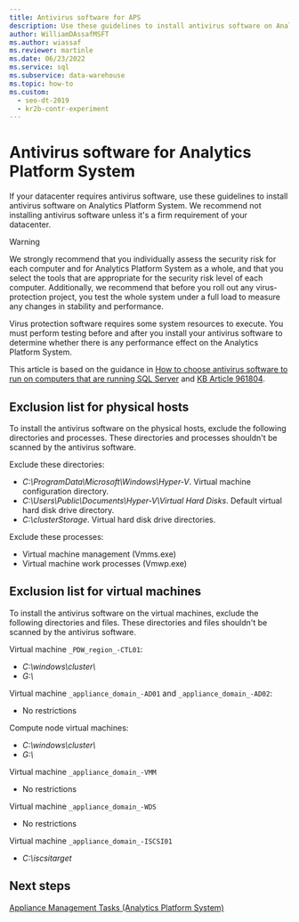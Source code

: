 ```yaml
---
title: Antivirus software for APS
description: Use these guidelines to install antivirus software on Analytics Platform System. We recommend not installing antivirus software unless the software is required.
author: WilliamDAssafMSFT
ms.author: wiassaf
ms.reviewer: martinle
ms.date: 06/23/2022
ms.service: sql
ms.subservice: data-warehouse
ms.topic: how-to
ms.custom:
  - seo-dt-2019
  - kr2b-contr-experiment
---
```


# Antivirus software for Analytics Platform System

If your datacenter requires antivirus software, use these guidelines to install antivirus software on Analytics Platform System. We recommend not installing antivirus software unless it's a firm requirement of your datacenter.

> [!WARNING]
>
> We strongly recommend that you individually assess the security risk for each computer and for Analytics Platform System as a whole, and that you select the tools that are appropriate for the security risk level of each computer. Additionally, we recommend that before you roll out any virus-protection project, you test the whole system under a full load to measure any changes in stability and performance.
>
> Virus protection software requires some system resources to execute. You must perform testing before and after you install your antivirus software to determine whether there is any performance effect on the Analytics Platform System.

This article is based on the guidance in [How to choose antivirus software to run on computers that are running SQL Server](https://support.microsoft.com/kb/309422) and [KB Article 961804](https://support.microsoft.com/kb/961804/en-us).

## Exclusion list for physical hosts

To install the antivirus software on the physical hosts, exclude the following directories and processes. These directories and processes shouldn't be scanned by the antivirus software.

Exclude these directories:

- *C:\ProgramData\Microsoft\Windows\Hyper-V*. Virtual machine configuration directory.
- *C:\Users\Public\Documents\Hyper-V\Virtual Hard Disks*. Default virtual hard disk drive directory.
- *C:\clusterStorage*. Virtual hard disk drive directories.

Exclude these processes:

- Virtual machine management (Vmms.exe)
- Virtual machine work processes (Vmwp.exe)

## Exclusion list for virtual machines

To install the antivirus software on the virtual machines, exclude the following directories and files. These directories and files shouldn't be scanned by the antivirus software.

Virtual machine `_PDW_region_-CTL01`:

- *C:\windows\cluster\\*
- *G:\\*

Virtual machine `_appliance_domain_-AD01` and `_appliance_domain_-AD02`:

- No restrictions

Compute node virtual machines:

- *C:\windows\cluster\\*
- *G:\\*

Virtual machine `_appliance_domain_-VMM`

- No restrictions

Virtual machine `_appliance_domain_-WDS`

- No restrictions

Virtual machine `_appliance_domain_-ISCSI01`

- *C:\iscsitarget*

## Next steps

[Appliance Management Tasks (Analytics Platform System)](appliance-management-tasks.md)
